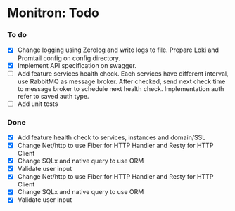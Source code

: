 # Monitron: Todo

### To do
- [x] Change logging using Zerolog and write logs to file. Prepare Loki and Promtail config on config directory.
- [x] Implement API specification on swagger.
- [ ] Add feature services health check. Each services have different interval, use RabbitMQ as message broker. After checked, send next check time to message broker to schedule next health check. Implementation auth refer to saved auth type.
- [ ] Add unit tests

### Done
- [x] Add feature health check to services, instances and domain/SSL
- [x] Change Net/http to use Fiber for HTTP Handler and Resty for HTTP Client
- [x] Change SQLx and native query to use ORM
- [x] Validate user input
- [x] Change Net/http to use Fiber for HTTP Handler and Resty for HTTP Client
- [x] Change SQLx and native query to use ORM
- [x] Validate user input
